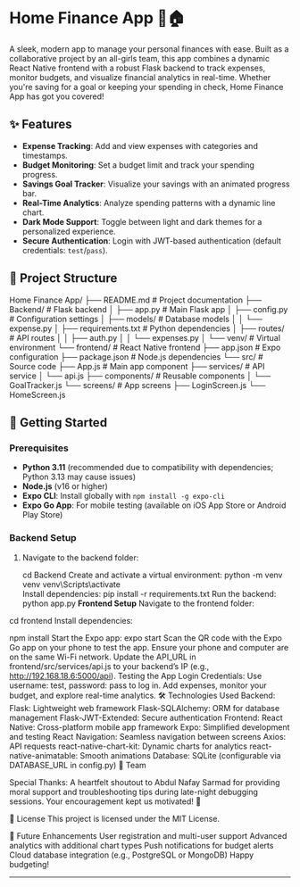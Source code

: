 # Home Finance App 💸🏠

A sleek, modern app to manage your personal finances with ease. Built as a collaborative project by an all-girls team, this app combines a dynamic React Native frontend with a robust Flask backend to track expenses, monitor budgets, and visualize financial analytics in real-time. Whether you're saving for a goal or keeping your spending in check, Home Finance App has got you covered!

## ✨ Features
- **Expense Tracking**: Add and view expenses with categories and timestamps.
- **Budget Monitoring**: Set a budget limit and track your spending progress.
- **Savings Goal Tracker**: Visualize your savings with an animated progress bar.
- **Real-Time Analytics**: Analyze spending patterns with a dynamic line chart.
- **Dark Mode Support**: Toggle between light and dark themes for a personalized experience.
- **Secure Authentication**: Login with JWT-based authentication (default credentials: `test`/`pass`).

## 📂 Project Structure
Home Finance App/
├── README.md             # Project documentation
├── Backend/              # Flask backend
│   ├── app.py            # Main Flask app
│   ├── config.py         # Configuration settings
│   ├── models/           # Database models
│   │   └── expense.py
│   ├── requirements.txt  # Python dependencies
│   ├── routes/           # API routes
│   │   ├── auth.py
│   │   └── expenses.py
│   └── venv/             # Virtual environment
└── frontend/             # React Native frontend
├── app.json          # Expo configuration
├── package.json      # Node.js dependencies
└── src/              # Source code
├── App.js        # Main app component
├── services/     # API service
│   └── api.js
├── components/   # Reusable components
│   └── GoalTracker.js
└── screens/      # App screens
├── LoginScreen.js
└── HomeScreen.js

## 🚀 Getting Started

### Prerequisites
- **Python 3.11** (recommended due to compatibility with dependencies; Python 3.13 may cause issues)
- **Node.js** (v16 or higher)
- **Expo CLI**: Install globally with `npm install -g expo-cli`
- **Expo Go App**: For mobile testing (available on iOS App Store or Android Play Store)

### Backend Setup
1. Navigate to the backend folder:
   
   cd Backend
   Create and activate a virtual environment:
   python -m venv venv
venv\Scripts\activate  
Install dependencies:
pip install -r requirements.txt
Run the backend:
python app.py
**Frontend Setup**
Navigate to the frontend folder:


cd frontend
Install dependencies:


npm install
Start the Expo app:
expo start
Scan the QR code with the Expo Go app on your phone to test the app.
Ensure your phone and computer are on the same Wi-Fi network.
Update the API_URL in frontend/src/services/api.js to your backend’s IP (e.g., http://192.168.18.6:5000/api).
Testing the App
Login Credentials: Use username: test, password: pass to log in.
Add expenses, monitor your budget, and explore real-time analytics.
🛠️ Technologies Used
Backend:
Flask: Lightweight web framework
Flask-SQLAlchemy: ORM for database management
Flask-JWT-Extended: Secure authentication
Frontend:
React Native: Cross-platform mobile app framework
Expo: Simplified development and testing
React Navigation: Seamless navigation between screens
Axios: API requests
react-native-chart-kit: Dynamic charts for analytics
react-native-animatable: Smooth animations
Database: SQLite (configurable via DATABASE_URL in config.py)
🌟 Team

Special Thanks: A heartfelt shoutout to Abdul Nafay Sarmad  for providing moral support and troubleshooting tips during late-night debugging sessions. Your encouragement kept us motivated! 🙌

📜 License
This project is licensed under the MIT License.

🔮 Future Enhancements
User registration and multi-user support
Advanced analytics with additional chart types
Push notifications for budget alerts
Cloud database integration (e.g., PostgreSQL or MongoDB)
Happy budgeting!

---

